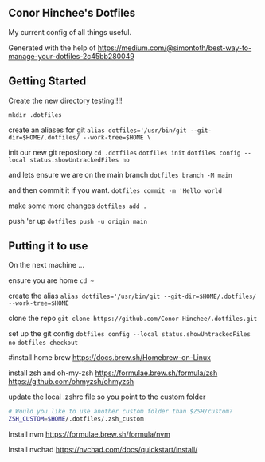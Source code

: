 ## Conor Hinchee's Dotfiles 

My current config of all things useful.

Generated with the help of https://medium.com/@simontoth/best-way-to-manage-your-dotfiles-2c45bb280049


## Getting Started 

Create the new directory 
testing!!!!

`mkdir .dotfiles`

create an aliases for git
`alias dotfiles='/usr/bin/git --git-dir=$HOME/.dotfiles/ --work-tree=$HOME \`

init our new git repository 
`cd .dotfiles`
`dotfiles init`
`dotfiles config --local status.showUntrackedFiles no`

and lets ensure we are on the main branch
`dotfiles branch -M main`

 and then commit it if you want. 
 `dotfiles commit -m 'Hello world`

 make some more changes
`dotfiles add .`

push 'er up
`dotfiles push -u origin main`

## Putting it to use 

On the next machine ...

ensure you are home
`cd ~`

create the alias
`alias dotfiles='/usr/bin/git --git-dir=$HOME/.dotfiles/ --work-tree=$HOME`

clone the repo
`git clone https://github.com/Conor-Hinchee/.dotfiles.git`

set up the git config
`dotfiles config --local status.showUntrackedFiles no`
`dotfiles checkout`

#install home brew
https://docs.brew.sh/Homebrew-on-Linux

install zsh and oh-my-zsh
https://formulae.brew.sh/formula/zsh
https://github.com/ohmyzsh/ohmyzsh

update the local .zshrc file so you point to the custom folder
```bash     
# Would you like to use another custom folder than $ZSH/custom?
ZSH_CUSTOM=$HOME/.dotfiles/.zsh_custom
 ```

Install nvm 
https://formulae.brew.sh/formula/nvm

Install nvchad
https://nvchad.com/docs/quickstart/install/

